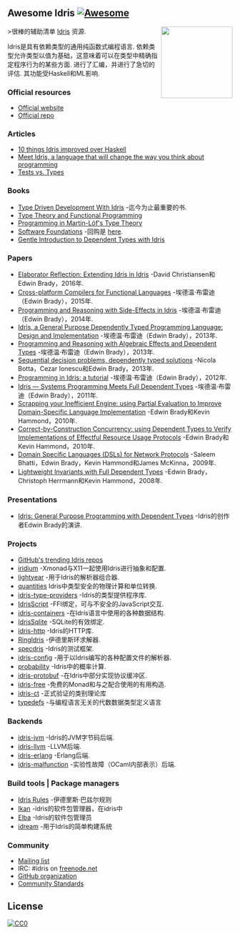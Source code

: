 <div class="github-widget" data-repo="joaomilho/awesome-idris"></div>




## Awesome Idris [![Awesome](https://cdn.rawgit.com/sindresorhus/awesome/d7305f38d29fed78fa85652e3a63e154dd8e8829/media/badge.svg)](https://github.com/sindresorhus/awesome)

[<img src="https://www.idris-lang.org/logo/logo.png" align="right" width="160">](https://www.idris-lang.org/)

&gt;很棒的辅助清单 [Idris](https://www.idris-lang.org/) 资源.

 Idris是具有依赖类型的通用纯函数式编程语言.  依赖类型允许类型以值为基础，这意味着可以在类型中精确指定程序行为的某些方面.  进行了汇编，并进行了急切的评估.  其功能受Haskell和ML影响.



### Official resources

* [Official website](https://www.idris-lang.org/)
* [Official repo](https://github.com/idris-lang/Idris-dev)

### Articles

* [10 things Idris improved over Haskell](https://deque.blog/2017/06/14/10-things-idris-improved-over-haskell/)
* [Meet Idris, a language that will change the way you think about programming](https://crufter.com/idris-a-language-that-will-change-the-way-you-think-about-programming)
* [Tests vs. Types](http://kevinmahoney.co.uk/articles/tests-vs-types/)

### Books

* [Type Driven Development With Idris](https://www.manning.com/books/type-driven-development-with-idris) -迄今为止最重要的书.
* [Type Theory and Functional Programming](https://www.cs.kent.ac.uk/people/staff/sjt/TTFP/)
* [Programming in Martin-Löf's Type Theory](http://www.cse.chalmers.se/research/group/logic/book/book.pdf)
* [Software Foundations](https://idris-hackers.github.io/software-foundations/pdf/sf-idris-2018.pdf) -回购是 [here](https://github.com/idris-hackers/software-foundations).
* [Gentle Introduction to Dependent Types with Idris](https://leanpub.com/gidti)

### Papers

* [Elaborator Reflection: Extending Idris in Idris](https://eb.host.cs.st-andrews.ac.uk/drafts/elab-reflection.pdf) -David Christiansen和Edwin Brady，2016年.
* [Cross-platform Compilers for Functional Languages](https://eb.host.cs.st-andrews.ac.uk/drafts/compile-idris.pdf) -埃德温·布雷迪（Edwin Brady），2015年.
* [Programming and Reasoning with Side-Effects in Idris](https://eb.host.cs.st-andrews.ac.uk/drafts/eff-tutorial.pdf) -埃德温·布雷迪（Edwin Brady），2014年.
* [Idris, a General Purpose Dependently Typed Programming Language: Design and Implementation](https://pdfs.semanticscholar.org/1407/220ca09070233dca256433430d29e5321dc2.pdf) -埃德温·布雷迪（Edwin Brady），2013年.
* [Programming and Reasoning with Algebraic Effects and Dependent Types](https://eb.host.cs.st-andrews.ac.uk/drafts/effects.pdf) -埃德温·布雷迪（Edwin Brady），2013年.
* [Sequential decision problems, dependently typed solutions](http://eb.host.cs.st-andrews.ac.uk/writings/plmms13.pdf) -Nicola Botta，Cezar Ionescu和Edwin Brady，2013年.
* [Programming in Idris: a tutorial](http://eb.host.cs.st-andrews.ac.uk/writings/idris-tutorial.pdf) -埃德温·布雷迪（Edwin Brady），2012年.
* [Idris — Systems Programming Meets Full Dependent Types](https://eb.host.cs.st-andrews.ac.uk/writings/plpv11.pdf) -埃德温·布雷迪（Edwin Brady），2011年.
* [Scrapping your Inefficient Engine: using Partial Evaluation to Improve Domain-Specific Language Implementation](http://eb.host.cs.st-andrews.ac.uk/writings/icfp10.pdf) -Edwin Brady和Kevin Hammond，2010年.
* [Correct-by-Construction Concurrency: using Dependent Types to Verify Implementations of Effectful Resource Usage Protocols](http://eb.host.cs.st-andrews.ac.uk/writings/fi-cbc.pdf) -Edwin Brady和Kevin Hammond，2010年.
* [Domain Specific Languages (DSLs) for Network Protocols](http://eb.host.cs.st-andrews.ac.uk/drafts/ngna2009-dsl.pdf) -Saleem Bhatti，Edwin Brady，Kevin Hammond和James McKinna，2009年.
* [Lightweight Invariants with Full Dependent Types](http://eb.host.cs.st-andrews.ac.uk/drafts/tfp08.pdf) -Edwin Brady，Christoph Herrmann和Kevin Hammond，2008年.

### Presentations

* [Idris: General Purpose Programming with Dependent Types](https://www.youtube.com/watch?v=vkIlW797JN8) -Idris的创作者Edwin Brady的演讲.

### Projects

* [GitHub's trending Idris repos](https://github.com/trending/idris)
* [iridium](https://github.com/puffnfresh/iridium) -Xmonad与X11一起使用Idris进行抽象和配置.
* [lightyear](https://github.com/ziman/lightyear) -用于Idris的解析器组合器.
* [quantities](https://github.com/timjb/quantities) Idris中类型安全的物理计算和单位转换.
* [idris-type-providers](https://github.com/david-christiansen/idris-type-providers) -Idris的类型提供程序库.
* [IdrisScript](https://github.com/idris-hackers/IdrisScript) -FFI绑定，可与不安全的JavaScript交互.
* [idris-containers](https://github.com/jfdm/idris-containers) -在Idris语言中使用的各种数据结构.
* [IdrisSqlite](https://github.com/david-christiansen/IdrisSqlite) -SQLite的有效绑定.
* [idris-http](https://github.com/uwap/idris-http) -Idris的HTTP库.
* [RingIdris](https://github.com/FranckS/RingIdris) -伊德里斯环求解器.
* [specdris](https://github.com/pheymann/specdris) -Idris的测试框架.
* [idris-config](https://github.com/jfdm/idris-config) -用于以Idris编写的各种配置文件的解析器.
* [probability](https://github.com/BlackBrane/probability) -Idris中的概率计算.
* [idris-protobuf](https://github.com/google/idris-protobuf) -在Idris中部分实现协议缓冲区.
* [idris-free](https://github.com/idris-hackers/idris-free) -免费的Monad和与之配合使用的有用构造.
* [idris-ct](https://github.com/statebox/idris-ct) -正式验证的类别理论库
* [typedefs](https://github.com/typedefs/typedefs) -与编程语言无关的代数数据类型定义语言

### Backends

* [idris-jvm](https://github.com/mmhelloworld/idris-jvm) -Idris的JVM字节码后端.
* [idris-llvm](https://github.com/idris-hackers/idris-llvm) -LLVM后端.
* [idris-erlang](https://github.com/lenary/idris-erlang) -Erlang后端.
* [idris-malfunction](https://github.com/stedolan/idris-malfunction) -实验性故障（OCaml内部表示）后端.

### Build tools | Package managers

- [Idris Rules](http://idris.build) -伊德里斯·巴兹尔规则
- [Ikan](https://github.com/idris-industry/ikan) -idris的软件包管理器，在idris中
- [Elba](https://github.com/elba/elba) -Idris的软件包管理员
- [idream](https://github.com/idream-build/idream) -用于Idris的简单构建系统

### Community

* [Mailing list](http://groups.google.com/group/idris-lang)
* IRC: #idris on [freenode.net](https://webchat.freenode.net/)
* [GitHub organization](https://github.com/idris-hackers)
* [Community Standards](https://www.idris-lang.org/documentation/community-standards/)

## License

[![CC0](http://mirrors.creativecommons.org/presskit/buttons/88x31/svg/cc-zero.svg)](https://creativecommons.org/publicdomain/zero/1.0/)
